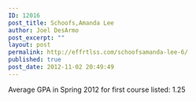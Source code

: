 ```yaml
---
ID: 12016
post_title: Schoofs,Amanda Lee
author: Joel DesArmo
post_excerpt: ""
layout: post
permalink: http://effrtlss.com/schoofsamanda-lee-6/
published: true
post_date: 2012-11-02 20:49:49
---
```

<p>Average GPA in Spring 2012 for first course listed: 1.25</p>